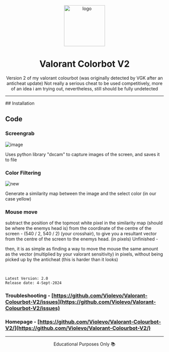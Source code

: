 <div align = "center"  style="border-radius: 50;">
    <img src="https://github.com/user-attachments/assets/1aef7388-2c7f-45e2-b448-4717304d463c" alt="logo" width="130" height="130">
</div>



<h1 align="center">Valorant Colorbot V2</h1>

<p align="center">Version 2 of my valorant colourbot (was originally detected by VGK after an anticheat update) Not really a serious cheat to be used competitively, more of an idea i am trying out, nevertheless, still should be fully undetected</p>

<hr>
## Installation

## Code

### Screengrab
![image](https://github.com/user-attachments/assets/84700e6f-c278-46f3-8a4d-9893ed09ede1)

Uses python library "dxcam" to capture images of the screen, and saves it to file

### Color Filtering
![new](https://github.com/user-attachments/assets/e14c5e33-88c8-4230-8a0f-bbacf46fa2e2)

Generate a similarity map between the image and the select color (in our case yellow)

### Mouse move

subtract the position of the topmost white pixel in the similarity map (should be where the enemys head is) from the coordinate of the centre of the screen - (540 / 2, 540 / 2) (your crosshair), to give you a resultant vector from the centre of the screen to the enemys head. (in pixels)
Unfinished -

then, it is as simple as finding a way to move the mouse the same amount as the vector (multiplied by your valorant sensitivity) in pixels, without being picked up by the anticheat (this is harder than it looks)

</br>

```
Latest Version: 2.0
Release date: 4-Sept-2024
```

### Troubleshooting - [https://github.com/Violevo/Valorant-Colourbot-V2/issues](https://github.com/Violevo/Valorant-Colourbot-V2/issues)
### Homepage - [https://github.com/Violevo/Valorant-Colourbot-V2/](https://github.com/Violevo/Valorant-Colourbot-V2/)

---

<p align="center">Educational Purposes Only 📚</p>
